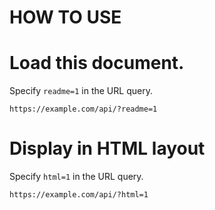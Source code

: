 HOW TO USE
===

# Load this document.

  Specify `readme=1` in the URL query.

```
https://example.com/api/?readme=1
```

# Display in HTML layout

  Specify `html=1` in the URL query.

```
https://example.com/api/?html=1
```

